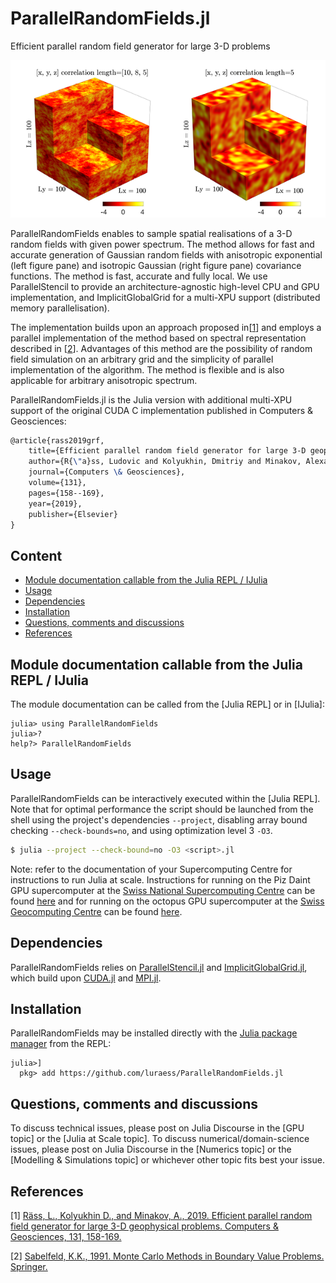 # ParallelRandomFields.jl
Efficient parallel random field generator for large 3-D problems

![3D random fields with Gaussian and exponential covariance](docs/Fig_exp_gauss_3D.png)

ParallelRandomFields enables to sample spatial realisations of a 3-D random fields with given power spectrum. The method allows for fast and accurate generation of Gaussian random fields with anisotropic exponential (left figure pane) and isotropic Gaussian (right figure pane) covariance functions. The method is fast, accurate and fully local. We use ParallelStencil to provide an architecture-agnostic high-level CPU and GPU implementation, and ImplicitGlobalGrid for a multi-XPU support (distributed memory parallelisation).

The implementation builds upon an approach proposed in\[[1][Raess2019]\] and employs a parallel implementation of the method based on spectral representation described in \[[2][Sabelfeld1991]\]. Advantages of this method are the possibility of random field simulation on an arbitrary grid and the simplicity of parallel implementation of the algorithm. The method is flexible and is also applicable for arbitrary anisotropic spectrum.


ParallelRandomFields.jl is the Julia version with additional multi-XPU support of the original CUDA C implementation published in Computers & Geosciences:
```tex
@article{rass2019grf,
    title={Efficient parallel random field generator for large 3-D geophysical problems},
    author={R{\"a}ss, Ludovic and Kolyukhin, Dmitriy and Minakov, Alexander},
    journal={Computers \& Geosciences},
    volume={131},
    pages={158--169},
    year={2019},
    publisher={Elsevier}
}
```

## Content
* [Module documentation callable from the Julia REPL / IJulia](#module-documentation-callable-from-the-julia-repl--ijulia)
* [Usage](#usage)
* [Dependencies](#dependencies)
* [Installation](#installation)
* [Questions, comments and discussions](#questions-comments-and-discussions)
* [References](#references)

## Module documentation callable from the Julia REPL / IJulia
The module documentation can be called from the [Julia REPL] or in [IJulia]:
```julia-repl
julia> using ParallelRandomFields
julia>?
help?> ParallelRandomFields
```

## Usage
ParallelRandomFields can be interactively executed within the [Julia REPL]. Note that for optimal performance the script should be launched from the shell using the project's dependencies `--project`, disabling array bound checking `--check-bounds=no`, and using optimization level 3 `-O3`.
```sh
$ julia --project --check-bound=no -O3 <script>.jl
```

Note: refer to the documentation of your Supercomputing Centre for instructions to run Julia at scale. Instructions for running on the Piz Daint GPU supercomputer at the [Swiss National Supercomputing Centre](https://www.cscs.ch/computers/piz-daint/) can be found [here](https://user.cscs.ch/tools/interactive/julia/) and for running on the octopus GPU supercomputer at the [Swiss Geocomputing Centre](https://wp.unil.ch/geocomputing/octopus/) can be found [here](https://gist.github.com/luraess/45a7a4059d8ace694812e7e301f1a258).

## Dependencies
ParallelRandomFields relies on [ParallelStencil.jl] and [ImplicitGlobalGrid.jl], which build upon [CUDA.jl] and [MPI.jl].

## Installation
ParallelRandomFields may be installed directly with the [Julia package manager](https://docs.julialang.org/en/v1/stdlib/Pkg/index.html) from the REPL:
```julia-repl
julia>]
  pkg> add https://github.com/luraess/ParallelRandomFields.jl
```

## Questions, comments and discussions
To discuss technical issues, please post on Julia Discourse in the [GPU topic] or the [Julia at Scale topic].
To discuss numerical/domain-science issues, please post on Julia Discourse in the [Numerics topic] or the [Modelling & Simulations topic] or whichever other topic fits best your issue.

## References
\[1\] [Räss, L., Kolyukhin D., and Minakov, A., 2019. Efficient parallel random field generator for large 3-D geophysical problems. Computers & Geosciences, 131, 158-169.][Raess2019]

\[2\] [Sabelfeld, K.K., 1991. Monte Carlo Methods in Boundary Value Problems. Springer.][Sabelfeld1991]

[Raess2019]: https://doi.org/10.1016/j.cageo.2019.06.007
[Sabelfeld1991]: https://cds.cern.ch/record/295430
[ParallelStencil.jl]: https://github.com/omlins/ParallelStencil.jl
[ImplicitGlobalGrid.jl]: https://github.com/eth-cscs/ImplicitGlobalGrid.jl
[MPI.jl]: https://github.com/JuliaParallel/MPI.jl
[CUDA.jl]: https://github.com/JuliaGPU/CUDA.jl
